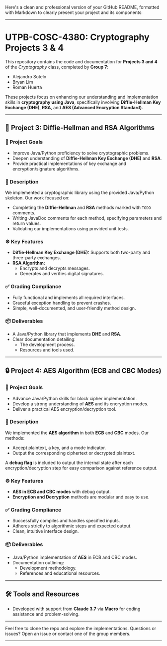 Here's a clean and professional version of your GitHub README, formatted with Markdown to clearly present your project and its components:

---

# UTPB-COSC-4380: Cryptography Projects 3 & 4

This repository contains the code and documentation for **Projects 3 and 4** of the *Cryptography* class, completed by **Group 7**:
- Alejandro Sotelo  
- Bryan Lim  
- Roman Huerta  

These projects focus on enhancing our understanding and implementation skills in **cryptography using Java**, specifically involving **Diffie-Hellman Key Exchange (DHE)**, **RSA**, and **AES (Advanced Encryption Standard)**.

---

## 🔐 Project 3: Diffie-Hellman and RSA Algorithms

### 🎯 Project Goals
- Improve Java/Python proficiency to solve cryptographic problems.
- Deepen understanding of **Diffie-Hellman Key Exchange (DHE)** and **RSA**.
- Provide practical implementations of key exchange and encryption/signature algorithms.

### 📄 Description
We implemented a cryptographic library using the provided Java/Python skeleton. Our work focused on:
- Completing the **Diffie-Hellman** and **RSA** methods marked with `TODO` comments.
- Writing JavaDoc comments for each method, specifying parameters and return values.
- Validating our implementations using provided unit tests.

### ⚙️ Key Features
- **Diffie-Hellman Key Exchange (DHE):** Supports both two-party and three-party exchanges.
- **RSA Algorithm:**
  - Encrypts and decrypts messages.
  - Generates and verifies digital signatures.

### ✅ Grading Compliance
- Fully functional and implements all required interfaces.
- Graceful exception handling to prevent crashes.
- Simple, well-documented, and user-friendly method design.

### 📦 Deliverables
- A Java/Python library that implements **DHE** and **RSA**.
- Clear documentation detailing:
  - The development process.
  - Resources and tools used.

---

## 🔒 Project 4: AES Algorithm (ECB and CBC Modes)

### 🎯 Project Goals
- Advance Java/Python skills for block cipher implementation.
- Develop a strong understanding of **AES** and its encryption modes.
- Deliver a practical AES encryption/decryption tool.

### 📄 Description
We implemented the **AES algorithm** in both **ECB** and **CBC** modes. Our methods:
- Accept plaintext, a key, and a mode indicator.
- Output the corresponding ciphertext or decrypted plaintext.

A **debug flag** is included to output the internal state after each encryption/decryption step for easy comparison against reference output.

### ⚙️ Key Features
- **AES in ECB and CBC modes** with debug output.
- **Encryption and Decryption** methods are modular and easy to use.

### ✅ Grading Compliance
- Successfully compiles and handles specified inputs.
- Adheres strictly to algorithmic steps and expected output.
- Clean, intuitive interface design.

### 📦 Deliverables
- Java/Python implementation of **AES** in ECB and CBC modes.
- Documentation outlining:
  - Development methodology.
  - References and educational resources.

---

## 🛠️ Tools and Resources
- Developed with support from **Claude 3.7** via **Macro** for coding assistance and problem-solving.

---

Feel free to clone the repo and explore the implementations. Questions or issues? Open an issue or contact one of the group members.

---

